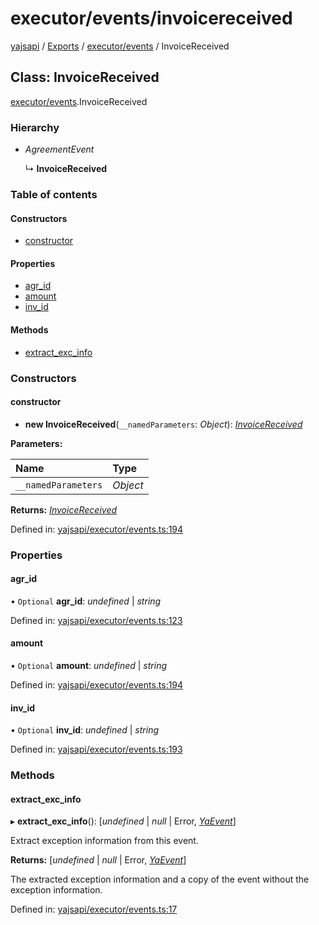 # executor/events/invoicereceived

[yajsapi](https://github.com/golemfactory/yagna-docs/tree/9699eb3e934dbc2c15063c37bc7a317a2c47fef4/yajsapi/README.md) / [Exports](https://github.com/golemfactory/yagna-docs/tree/9699eb3e934dbc2c15063c37bc7a317a2c47fef4/yajsapi/modules.md) / [executor/events](../yajsapi-2/executor_events.md) / InvoiceReceived

## Class: InvoiceReceived

[executor/events](../yajsapi-2/executor_events.md).InvoiceReceived

### Hierarchy

* _AgreementEvent_

  ↳ **InvoiceReceived**

### Table of contents

#### Constructors

* [constructor](executor_events.invoicereceived.md#constructor)

#### Properties

* [agr\_id](executor_events.invoicereceived.md#agr_id)
* [amount](executor_events.invoicereceived.md#amount)
* [inv\_id](executor_events.invoicereceived.md#inv_id)

#### Methods

* [extract\_exc\_info](executor_events.invoicereceived.md#extract_exc_info)

### Constructors

#### constructor

+ **new InvoiceReceived**\(`__namedParameters`: _Object_\): [_InvoiceReceived_](executor_events.invoicereceived.md)

**Parameters:**

| Name | Type |
| :--- | :--- |
| `__namedParameters` | _Object_ |

**Returns:** [_InvoiceReceived_](executor_events.invoicereceived.md)

Defined in: [yajsapi/executor/events.ts:194](https://github.com/golemfactory/yajsapi/blob/0a8d8c8/yajsapi/executor/events.ts#L194)

### Properties

#### agr\_id

• `Optional` **agr\_id**: _undefined_ \| _string_

Defined in: [yajsapi/executor/events.ts:123](https://github.com/golemfactory/yajsapi/blob/0a8d8c8/yajsapi/executor/events.ts#L123)

#### amount

• `Optional` **amount**: _undefined_ \| _string_

Defined in: [yajsapi/executor/events.ts:194](https://github.com/golemfactory/yajsapi/blob/0a8d8c8/yajsapi/executor/events.ts#L194)

#### inv\_id

• `Optional` **inv\_id**: _undefined_ \| _string_

Defined in: [yajsapi/executor/events.ts:193](https://github.com/golemfactory/yajsapi/blob/0a8d8c8/yajsapi/executor/events.ts#L193)

### Methods

#### extract\_exc\_info

▸ **extract\_exc\_info**\(\): \[_undefined_ \| _null_ \| Error, [_YaEvent_](executor_events.yaevent.md)\]

Extract exception information from this event.

**Returns:** \[_undefined_ \| _null_ \| Error, [_YaEvent_](executor_events.yaevent.md)\]

The extracted exception information and a copy of the event without the exception information.

Defined in: [yajsapi/executor/events.ts:17](https://github.com/golemfactory/yajsapi/blob/0a8d8c8/yajsapi/executor/events.ts#L17)

